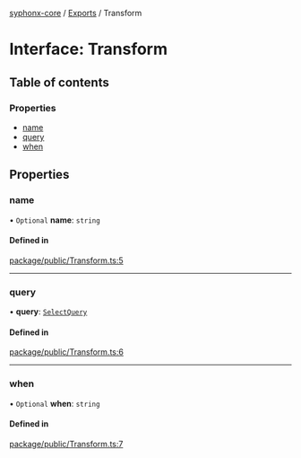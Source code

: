 [syphonx-core](../README.md) / [Exports](../modules.md) / Transform

# Interface: Transform

## Table of contents

### Properties

- [name](Transform.md#name)
- [query](Transform.md#query)
- [when](Transform.md#when)

## Properties

### name

• `Optional` **name**: `string`

#### Defined in

[package/public/Transform.ts:5](https://github.com/dtempx/syphonx-core/blob/6c56ba7/package/public/Transform.ts#L5)

___

### query

• **query**: [`SelectQuery`](../modules.md#selectquery)

#### Defined in

[package/public/Transform.ts:6](https://github.com/dtempx/syphonx-core/blob/6c56ba7/package/public/Transform.ts#L6)

___

### when

• `Optional` **when**: `string`

#### Defined in

[package/public/Transform.ts:7](https://github.com/dtempx/syphonx-core/blob/6c56ba7/package/public/Transform.ts#L7)
